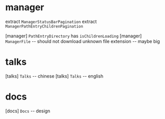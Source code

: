 # manager

extract `ManagerStatusBarPagination`
extract `ManagerPathEntryChildrenPagination`

[manager] `PathEntryDirectory` has `isChildrenLoading`
[manager] `ManagerFile` -- should not download unknown file extension -- maybe big

# talks

[talks] `Talks` -- chinese
[talks] `Talks` -- english

# docs

[docs] `Docs` -- design
